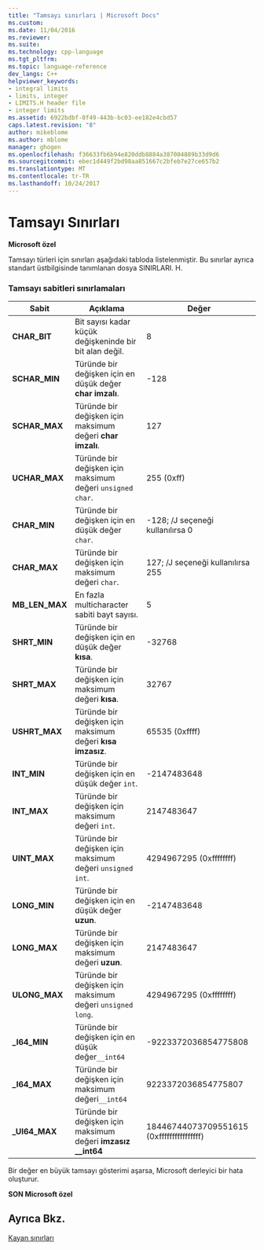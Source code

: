 ```yaml
---
title: "Tamsayı sınırları | Microsoft Docs"
ms.custom: 
ms.date: 11/04/2016
ms.reviewer: 
ms.suite: 
ms.technology: cpp-language
ms.tgt_pltfrm: 
ms.topic: language-reference
dev_langs: C++
helpviewer_keywords:
- integral limits
- limits, integer
- LIMITS.H header file
- integer limits
ms.assetid: 6922bdbf-0f49-443b-bc03-ee182e4cbd57
caps.latest.revision: "8"
author: mikeblome
ms.author: mblome
manager: ghogen
ms.openlocfilehash: f36633fb6b94e820ddb8884a387004889b33d9d6
ms.sourcegitcommit: ebec1d449f2bd98aa851667c2bfeb7e27ce657b2
ms.translationtype: MT
ms.contentlocale: tr-TR
ms.lasthandoff: 10/24/2017
---
```

# <a name="integer-limits"></a>Tamsayı Sınırları
**Microsoft özel**  
  
 Tamsayı türleri için sınırları aşağıdaki tabloda listelenmiştir. Bu sınırlar ayrıca standart üstbilgisinde tanımlanan dosya SINIRLARI. H.  
  
### <a name="limits-on-integer-constants"></a>Tamsayı sabitleri sınırlamaları  
  
|Sabit|Açıklama|Değer|  
|--------------|-------------|-----------|  
|**CHAR_BIT**|Bit sayısı kadar küçük değişkeninde bir bit alan değil.|8|  
|**SCHAR_MIN**|Türünde bir değişken için en düşük değer **char imzalı**.|-128|  
|**SCHAR_MAX**|Türünde bir değişken için maksimum değeri **char imzalı**.|127|  
|**UCHAR_MAX**|Türünde bir değişken için maksimum değeri `unsigned char`.|255 (0xff)|  
|**CHAR_MIN**|Türünde bir değişken için en düşük değer `char`.|-128; /J seçeneği kullanılırsa 0|  
|**CHAR_MAX**|Türünde bir değişken için maksimum değeri `char`.|127; /J seçeneği kullanılırsa 255|  
|**MB_LEN_MAX**|En fazla multicharacter sabiti bayt sayısı.|5|  
|**SHRT_MIN**|Türünde bir değişken için en düşük değer **kısa**.|-32768|  
|**SHRT_MAX**|Türünde bir değişken için maksimum değeri **kısa**.|32767|  
|**USHRT_MAX**|Türünde bir değişken için maksimum değeri **kısa imzasız**.|65535 (0xffff)|  
|**INT_MIN**|Türünde bir değişken için en düşük değer `int`.|-2147483648|  
|**INT_MAX**|Türünde bir değişken için maksimum değeri `int`.|2147483647|  
|**UINT_MAX**|Türünde bir değişken için maksimum değeri `unsigned int`.|4294967295 (0xffffffff)|  
|**LONG_MIN**|Türünde bir değişken için en düşük değer **uzun**.|-2147483648|  
|**LONG_MAX**|Türünde bir değişken için maksimum değeri **uzun**.|2147483647|  
|**ULONG_MAX**|Türünde bir değişken için maksimum değeri `unsigned long`.|4294967295 (0xffffffff)|  
|**_I64_MIN**|Türünde bir değişken için en düşük değer`__int64`|-9223372036854775808|  
|**_I64_MAX**|Türünde bir değişken için maksimum değeri`__int64`|9223372036854775807|  
|**_UI64_MAX**|Türünde bir değişken için maksimum değeri **imzasız __int64**|18446744073709551615 (0xffffffffffffffff)|  
  
 Bir değer en büyük tamsayı gösterimi aşarsa, Microsoft derleyici bir hata oluşturur.  
  
**SON Microsoft özel**  
  
## <a name="see-also"></a>Ayrıca Bkz.  
 [Kayan sınırları](../cpp/floating-limits.md)